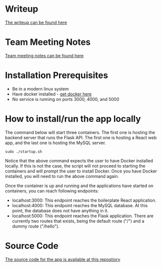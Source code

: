 # Writeup
 
[The writeup can be found here](https://docs.google.com/document/d/13oWfhbKjyR-rqHgePtYeOm5C5SETE_u0oMiI64eTn2M/edit?usp=sharing)

# Team Meeting Notes

[Team meeting notes can be found here](https://docs.google.com/document/d/166w040zMWrSeviLZHL2206l9rXHMqSI9bw6Py3FipdU/edit?usp=sharing)

# Installation Prerequisites 
 
* Be in a modern linux system 
* Have docker installed - [get docker here](https://docs.docker.com/get-docker/)
* No service is running on ports 3000, 4000, and 5000
 
# How to install/run the app locally
 
The command below will start three containers. The first one is hosting the backend server that runs the Flask API. The first one is hosting a React web app, and the last one is hosting the MySQL server.    
 
`sudo ./startup.sh`
 
Notice that the above command expects the user to have Docker installed locally. If this is not the case, the script will not proceed to starting the containers and will prompt the user to install Docker. Once you have Docker installed, you will need to run the above command again.
 
Once the container is up and running and the applications have started on containers, you can reach following endpoints:
* localhost:3000: This endpoint reaches the boilerplate React application. 
* localhost:4000: This endpoint reaches the MySQL database. At this point, the database does not have anything in it.
* localhost:5000: This endpoint reaches the Flask application. There are currently two routes that exists, being the default route ("/") and a dummy route ("/hello").

# Source Code

[The source code for the app is available at this repostiory](https://github.com/Team-ANANA/pet-stats)